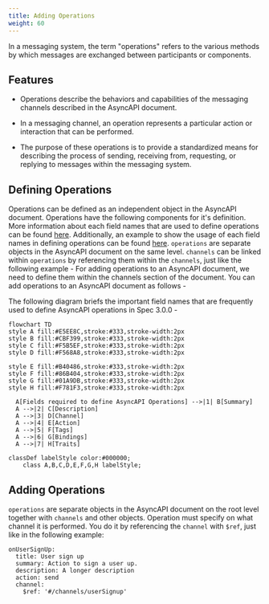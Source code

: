 ```yaml
---
title: Adding Operations
weight: 60
---
```


In a messaging system, the term "operations" refers to the various methods by which messages are exchanged between participants or components. 

## Features

- Operations describe the behaviors and capabilities of the messaging channels described in the AsyncAPI document.

- In a messaging channel, an operation represents a particular action or interaction that can be performed. 

- The purpose of these operations is to provide a standardized means for describing the process of sending, receiving from, requesting, or replying to messages within the messaging system.

## Defining Operations

Operations can be defined as an independent object in the AsyncAPI document. Operations have the following components for it's definition. More information about each field names that are used to define operations can be found [here](https://v3.asyncapi.com/docs/reference/specification/v3.0.0-next-major-spec.12#operationObject). 
Additionally, an example to show the usage of each field names in defining operations can be found [here](https://v3.asyncapi.com/docs/reference/specification/v3.0.0-next-major-spec.12#operationsObject).
`operations` are separate objects in the AsyncAPI document on the same level. 
`channels` can be linked within `operations` by referencing them within the `channels`, just like the following example -
For adding operations to an AsyncAPI document, we need to define them within the channels section of the document. You can add operations to an AsyncAPI document as follows - 

The following diagram briefs the important field names that are frequently used to define AsyncAPI operations in Spec 3.0.0 -

```mermaid
flowchart TD
style A fill:#E5EE8C,stroke:#333,stroke-width:2px
style B fill:#CBF399,stroke:#333,stroke-width:2px
style C fill:#F5B5EF,stroke:#333,stroke-width:2px
style D fill:#F568A8,stroke:#333,stroke-width:2px

style E fill:#B40486,stroke:#333,stroke-width:2px
style F fill:#86B404,stroke:#333,stroke-width:2px
style G fill:#01A9DB,stroke:#333,stroke-width:2px
style H fill:#F781F3,stroke:#333,stroke-width:2px

  A[Fields required to define AsyncAPI Operations] -->|1| B[Summary]
  A -->|2| C[Description]
  A -->|3| D[Channel]
  A -->|4| E[Action]
  A -->|5| F[Tags]
  A -->|6| G[Bindings]
  A -->|7| H[Traits]

classDef labelStyle color:#000000;
    class A,B,C,D,E,F,G,H labelStyle;
```

## Adding Operations

`operations` are separate objects in the AsyncAPI document on the root level together with `channels` and other objects. 
Operation must specify on what channel it is performed. You do it by referencing the `channel` with `$ref`, just like in the following example:

```
onUserSignUp:
  title: User sign up
  summary: Action to sign a user up.
  description: A longer description
  action: send
  channel:
    $ref: '#/channels/userSignup'
```
